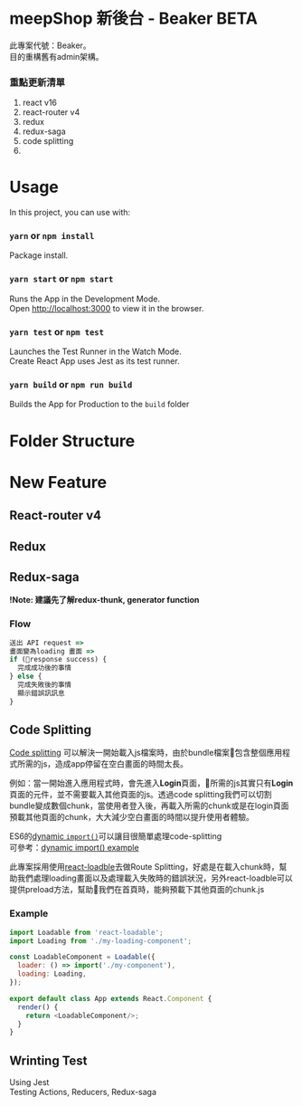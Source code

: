 # meepShop 新後台 - Beaker **BETA**
此專案代號：Beaker。<br>
目的重構舊有admin架構。

### 重點更新清單
1. react v16
2. react-router v4
3. redux
4. redux-saga
5. code splitting
6. 

# Usage
In this project, you can use with:
### `yarn` or `npm install`
Package install.
### `yarn start` or `npm start`
Runs the App in the Development Mode.<br>
Open [http://localhost:3000](http://localhost:3000) to view it in the browser.
### `yarn test` or `npm test`
Launches the Test Runner in the Watch Mode.<br>
Create React App uses Jest as its test runner. 
### `yarn build` or `npm run build`
Builds the App for Production to the `build` folder



# Folder Structure

# New Feature
## React-router v4
## Redux
## Redux-saga
**!Note: 建議先了解redux-thunk, generator function**<br>
### Flow
```js
送出 API request =>
畫面變為loading 畫面 =>
if (response success) {
  完成成功後的事情
} else {
  完成失敗後的事情
  顯示錯誤訊訊息
}
```
## Code Splitting
[Code splitting](https://serverless-stack.com/chapters/code-splitting-in-create-react-app.html) 可以解決一開始載入js檔案時，由於bundle檔案包含整個應用程式所需的js，造成app停留在空白畫面的時間太長。<br>

例如：當一開始進入應用程式時，會先進入**Login**頁面，所需的js其實只有**Login**頁面的元件，並不需要載入其他頁面的js。透過code splitting我們可以切割bundle變成數個chunk，當使用者登入後，再載入所需的chunk或是在login頁面預載其他頁面的chunk，大大減少空白畫面的時間以提升使用者體驗。<br>

ES6的[dynamic `import()`](http://2ality.com/2017/01/import-operator.html#loading-code-on-demand)可以讓目很簡單處理code-splitting<br>
可參考：[dynamic import() example](https://github.com/facebookincubator/create-react-app/blob/master/packages/react-scripts/template/README.md#code-splitting)

此專案採用使用[react-loadble](https://github.com/thejameskyle/react-loadable)去做Route Splitting，好處是在載入chunk時，幫助我們處理loading畫面以及處理載入失敗時的錯誤狀況，另外react-loadble可以提供preload方法，幫助我們在首頁時，能夠預載下其他頁面的chunk.js<br>

### Example
```js
import Loadable from 'react-loadable';
import Loading from './my-loading-component';

const LoadableComponent = Loadable({
  loader: () => import('./my-component'),
  loading: Loading,
});

export default class App extends React.Component {
  render() {
    return <LoadableComponent/>;
  }
}
```

## Wrinting Test
Using Jest<br>
Testing Actions, Reducers, Redux-saga
